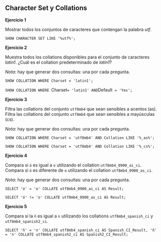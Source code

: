 ## Character Set y Collations

__Ejercicio 1__

Mostrar todos los conjuntos de caracteres que contengan la palabra _utf_.

`SHOW CHARACTER SET LIKE '%utf%';`

__Ejercicio 2__

Muestra todos los collations disponibles para el conjunto de caracteres _latin1_. ¿Cuál es el collation predeterminado de _latin1_?

_Nota_: hay que generar dos consultas: una por cada pregunta.

`SHOW COLLATION WHERE Charset = 'latin1';`

`SHOW COLLATION WHERE `Charset` = 'latin1' AND `Default` = 'Yes';`

__Ejercicio 3__

Filtra las collations del conjunto `utf8mb4` que sean sensibles a acentos (as). Filtra las collations del conjunto `utf8mb4` que sean sensibles a mayúsculas (cs).

_Nota_: hay que generar dos consultas: una por cada pregunta.

`SHOW COLLATION WHERE Charset = 'utf8mb4' AND Collation LIKE '%_as%';`

`SHOW COLLATION WHERE Charset = 'utf8mb4' AND Collation LIKE '%_cs%';`

__Ejercicio 4__

Compara si `ó` es igual a `o` utilizando el collation `utf8mb4_0900_ai_ci`. Compara si `ó` es diferente de `o` utilizando el collation `utf8mb4_0900_as_ci`.

_Nota_: hay que generar dos consultas: una por cada pregunta.

`SELECT 'ó' = 'o' COLLATE utf8mb4_0900_ai_ci AS Result;`

`SELECT 'ó' != 'o' COLLATE utf8mb4_0900_as_ci AS Result;`

__Ejercicio 5__

Compara si la `ñ` es igual a `n` utilizando los collations `utf8mb4_spanish_ci` y `utf8mb4_spanish2_ci`.

`SELECT 'ñ' = 'n' COLLATE utf8mb4_spanish_ci AS Spanish_CI_Result,
       'ñ' = 'n' COLLATE utf8mb4_spanish2_ci AS Spanish2_CI_Result;`
